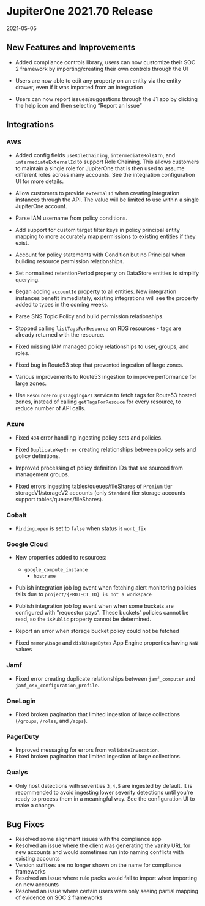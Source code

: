 # JupiterOne 2021.70 Release

2021-05-05

## New Features and Improvements

- Added compliance controls library, users can now customize their SOC 2 framework by importing/creating their own controls through the UI

- Users are now able to edit any property on an entity via the entity drawer, even if it was imported from an integration

- Users can now report issues/suggestions through the J1 app by clicking the help icon and then selecting “Report an Issue”

## Integrations

### AWS

- Added config fields `useRoleChaining`, `intermediateRoleArn`, and
  `intermediateExternalId` to support Role Chaining. This allows customers to
  maintain a single role for JupiterOne that is then used to assume different
  roles across many accounts. See the integration configuration UI for more
  details.

- Allow customers to provide `externalId` when creating integration instances
  through the API. The value will be limited to use within a single JupiterOne
  account.

- Parse IAM username from policy conditions.

- Add support for custom target filter keys in policy principal entity mapping
  to more accurately map permissions to existing entities if they exist.

- Account for policy statements with Condition but no Principal when building
  resource permission relationships.
  
- Set normalized retentionPeriod property on DataStore entities to simplify
  querying.

- Began adding `accountId` property to all entities. New integration instances
  benefit immediately, existing integrations will see the property added to
  types in the coming weeks.

- Parse SNS Topic Policy and build permission relationships.

- Stopped calling `listTagsForResource` on RDS resources - tags are already
  returned with the resource.

- Fixed missing IAM managed policy relationships to user, groups, and roles.
- Fixed bug in Route53 step that prevented ingestion of large zones.

- Various improvements to Route53 ingestion to improve performance for large
  zones.

- Use `ResourceGroupsTaggingAPI` service to fetch tags for Route53 hosted zones,
  instead of calling `getTagsForResouce` for every resource, to reduce number of
  API calls.

### Azure

- Fixed `404` error handling ingesting policy sets and policies.

- Fixed `DuplicateKeyError` creating relationships between policy sets and
  policy definitions.

- Improved processing of policy definition IDs that are sourced from management
  groups.

- Fixed errors ingesting tables/queues/fileShares of `Premium` tier
  storageV1/storageV2 accounts (only `Standard` tier storage accounts support
  tables/queues/fileShares).

### Cobalt

- `Finding.open` is set to `false` when status is `wont_fix`

### Google Cloud

- New properties added to resources:
  - `google_compute_instance`
    - `hostname`

- Publish integration job log event when fetching alert monitoring policies
  fails due to `project/{PROJECT_ID} is not a workspace`

- Publish integration job log event when when some buckets are configured with
  "requestor pays". These buckets' policies cannot be read, so the `isPublic`
  property cannot be determined.

- Report an error when storage bucket policy could not be fetched

- Fixed `memoryUsage` and `diskUsageBytes` App Engine properties having `NaN`
  values

### Jamf

- Fixed error creating duplicate relationships between `jamf_computer` and
  `jamf_osx_configuration_profile`.

### OneLogin

- Fixed broken pagination that limited ingestion of large collections
  (`/groups`, `/roles`, and `/apps`).

### PagerDuty

- Improved messaging for errors from `validateInvocation`.
- Fixed broken pagination that limited ingestion of large collections.

### Qualys

- Only host detections with severities `3,4,5` are ingested by default. It is
  recommended to avoid ingesting lower severity detections until you're ready to
  process them in a meaningful way. See the configuration UI to make a change.

## Bug Fixes
 
- Resolved some alignment issues with the compliance app
- Resolved an issue where the client was generating the vanity URL for new accounts and would sometimes run into naming conflicts with existing accounts
- Version suffixes are no longer shown on the name for compliance frameworks
- Resolved an issue where rule packs would fail to import when importing on new accounts
- Resolved an issue where certain users were only seeing partial mapping of evidence on SOC 2 frameworks
